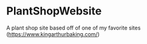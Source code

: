 # PlantShopWebsite
A plant shop site based off of one of my favorite sites (https://www.kingarthurbaking.com/)
